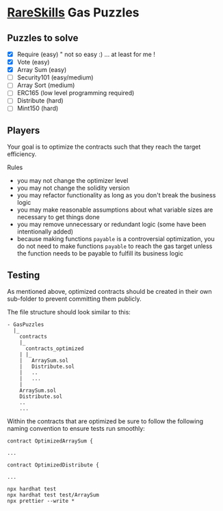 # [RareSkills](https://rareskills.io) Gas Puzzles

## Puzzles to solve

-   [X] Require (easy) " not so easy :) ... at least for me !
-   [X] Vote (easy)
-   [X] Array Sum (easy)
-   [ ] Security101 (easy/medium)
-   [ ] Array Sort (medium)
-   [ ] ERC165 (low level programming required)
-   [ ] Distribute (hard)
-   [ ] Mint150 (hard)

## Players

Your goal is to optimize the contracts such that they reach the target efficiency.

Rules

-   you may not change the optimizer level
-   you may not change the solidity version
-   you may refactor functionality as long as you don't break the business logic
-   you may make reasonable assumptions about what variable sizes are necessary to get things done
-   you may remove unnecessary or redundant logic (some have been intentionally added)
-   because making functions `payable` is a controversial optimization, you do not need to make functions `payable` to reach the gas target unless the function needs to be payable to fulfill its business logic

## Testing

As mentioned above, optimized contracts should be created in their own sub-folder
to prevent committing them publicly.

The file structure should look similar to this:

```
- GasPuzzles
  |_
    contracts
    |_
      contracts_optimized
    | |_
    |   ArraySum.sol
    |   Distribute.sol
    |   ..
    |   ...
    |
    ArraySum.sol
    Distribute.sol
    ..
    ...
```

Within the contracts that are optimized be sure to follow the following naming
convention to ensure tests run smoothly:

```
contract OptimizedArraySum {

...

contract OptimizedDistribute {

...
```

```
npx hardhat test
npx hardhat test test/ArraySum
npx prettier --write *
```

